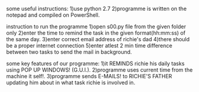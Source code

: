 some useful instructions:
1)use python 2.7
2)programme is written on the notepad and compiled on PowerShell.

instruction to run the programme
1)open s00.py file from the given folder only
2)enter the time to remind the task in the given format(hh:mm:ss) of the same day.
3)enter correct email address of richie's dad
4)there should be a proper internet connection
5)enter atlest 2 min time difference between two tasks to send the mail in background.

some key features of our programme:
1)it REMINDS richie his daily tasks using POP UP WINDOWS! (G.U.I.).
2)programme uses current time from the machine it self!. 
3)programme sends E-MAILS! to RICHIE'S FATHER updating him about in what task richie is involved in.  